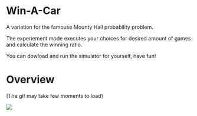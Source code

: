 # Win-A-Car
A variation for the famouse Mounty Hall probability problem.

The experiement mode executes your choices for desired amount of games and calculate the winning ratio.

You can dowload and run the simulator for yourself, have fun!

# Overview
(The gif may take few moments to load)

![](https://github.com/Maor2871/Win-A-Car/blob/master/Project/Overview/Overview.gif)
